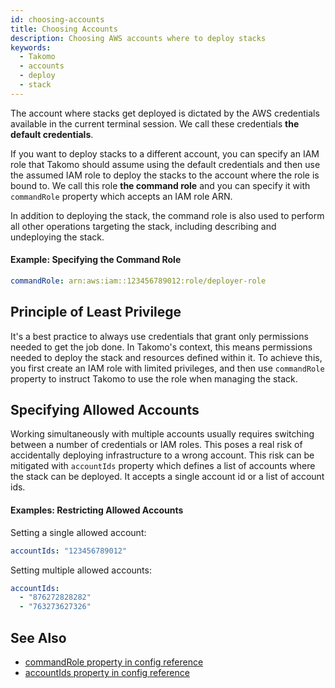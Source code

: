```yaml
---
id: choosing-accounts
title: Choosing Accounts
description: Choosing AWS accounts where to deploy stacks
keywords:
  - Takomo
  - accounts
  - deploy
  - stack
---
```


The account where stacks get deployed is dictated by the AWS credentials available in the current terminal session. We call these credentials **the default credentials**.

If you want to deploy stacks to a different account, you can specify an IAM role that Takomo should assume using the default credentials and then use the assumed IAM role to deploy the stacks to the account where the role is bound to. We call this role **the command role** and you can specify it with `commandRole` property which accepts an IAM role ARN.

In addition to deploying the stack, the command role is also used to perform all other operations targeting the stack, including describing and undeploying the stack.

#### Example: Specifying the Command Role

```yaml
commandRole: arn:aws:iam::123456789012:role/deployer-role
```

## Principle of Least Privilege

It's a best practice to always use credentials that grant only permissions needed to get the job done. In Takomo's context, this means permissions needed to deploy the stack and resources defined within it. To achieve this, you first create an IAM role with limited privileges, and then use `commandRole` property to instruct Takomo to use the role when managing the stack.

## Specifying Allowed Accounts

Working simultaneously with multiple accounts usually requires switching between a number of credentials or IAM roles. This poses a real risk of accidentally deploying infrastructure to a wrong account. This risk can be mitigated with `accountIds` property which defines a list of accounts where the stack can be deployed. It accepts a single account id or a list of account ids.

#### Examples: Restricting Allowed Accounts

Setting a single allowed account:

```yaml
accountIds: "123456789012"
```

Setting multiple allowed accounts:

```yaml
accountIds:
  - "876272828282"
  - "763273627326"
```
## See Also

- [commandRole property in config reference](/docs/config-reference/stacks#commandRole)
- [accountIds property in config reference](/docs/config-reference/stacks#accountIds)